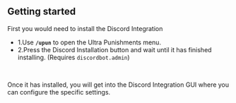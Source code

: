 ## Getting started
First you would need to install the Discord Integration
* 1.Use **`/upun`** to open the Ultra Punishments menu.
* 2.Press the Discord Installation button and wait until it has finished installing.
       (Requires ``discordbot.admin``)
<br>

Once it has installed, you will get into the Discord Integration GUI where you can configure the specific settings.
  